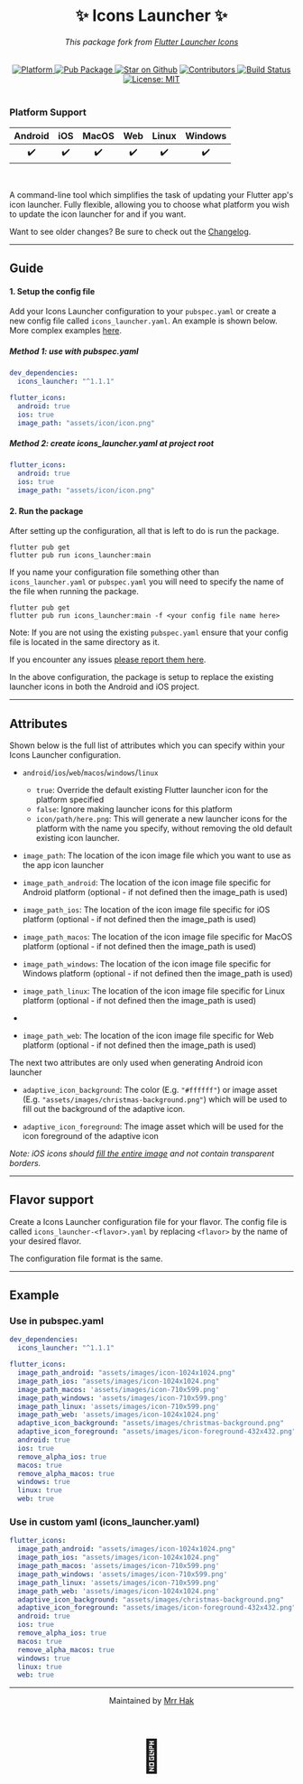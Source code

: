 <div align="center">
  <h1 align="center">✨ Icons Launcher ✨</h1>

  ###### This package fork from [Flutter Launcher Icons](https://pub.dev/packages/flutter_launcher_icons)
</div>


<div align="center">
  <a href="https://flutter.dev">
    <img src="https://img.shields.io/badge/Platform-Flutter-02569B?logo=flutter"
      alt="Platform" />
  </a>
  <a href="https://pub.dartlang.org/packages/icons_launcher">
    <img src="https://img.shields.io/pub/v/icons_launcher?label=Pub&logo=dart"
      alt="Pub Package" />
  </a>
  <a href="https://github.com/mrrhak/icons_launcher"><img src="https://img.shields.io/github/stars/mrrhak/icons_launcher.svg?style=flat&logo=github&colorB=deeppink&label=stars" alt="Star on Github"></a>
  <a href="https://github.com/mrrhak/icons_launcher/graphs/contributors">
    <img src="https://img.shields.io/github/contributors/mrrhak/icons_launcher.svg?style=flat&logo=github&colorB=yellow"
      alt="Contributors" />
  </a>
  <a href="https://github.com/mrrhak/icons_launcher/actions?query=workflow%3A">
    <img src="https://github.com/mrrhak/icons_launcher/actions/workflows/main.yml/badge.svg"
      alt="Build Status" />
  </a>
  <a href="https://opensource.org/licenses/MIT">
    <img src="https://img.shields.io/github/license/mrrhak/icons_launcher?color=red&logo=Leanpub"
      alt="License: MIT" />
  </a>
</div>

<br/>

### <strong>Platform Support</strong>

| Android | iOS | MacOS | Web | Linux | Windows |
| :-----: | :-: | :---: | :-: | :---: | :-----: |
|   ✔️   | ✔️  |   ✔️  |  ✔️ |  ✔️  |    ✔️  |

<br/>

A command-line tool which simplifies the task of updating your Flutter app's icon launcher. Fully flexible, allowing you to choose what platform you wish to update the icon launcher for and if you want.

Want to see older changes? Be sure to check out the [Changelog](https://github.com/mrrhak/icons_launcher/blob/master/CHANGELOG.md).

---
## Guide

#### 1. Setup the config file

Add your Icons Launcher configuration to your `pubspec.yaml` or create a new config file called `icons_launcher.yaml`.
An example is shown below. More complex examples [here](https://github.com/mrrhak/icons_launcher/tree/master/example).

##### Method 1: use with pubspec.yaml
```yaml
dev_dependencies:
  icons_launcher: "^1.1.1"

flutter_icons:
  android: true
  ios: true
  image_path: "assets/icon/icon.png"
```

##### Method 2: create icons_launcher.yaml at project root
```yaml
flutter_icons:
  android: true
  ios: true
  image_path: "assets/icon/icon.png"
```

#### 2. Run the package

After setting up the configuration, all that is left to do is run the package.

```
flutter pub get
flutter pub run icons_launcher:main
```

If you name your configuration file something other than `icons_launcher.yaml` or `pubspec.yaml` you will need to specify
the name of the file when running the package.

```
flutter pub get
flutter pub run icons_launcher:main -f <your config file name here>
```

Note: If you are not using the existing `pubspec.yaml` ensure that your config file is located in the same directory as it.

If you encounter any issues [please report them here](https://github.com/mrrhak/icons_launcher/issues).


In the above configuration, the package is setup to replace the existing launcher icons in both the Android and iOS project.

---

## Attributes

Shown below is the full list of attributes which you can specify within your Icons Launcher configuration.

- `android`/`ios`/`web`/`macos`/`windows`/`linux`
  - `true`: Override the default existing Flutter launcher icon for the platform specified
  - `false`: Ignore making launcher icons for this platform
  - `icon/path/here.png`: This will generate a new launcher icons for the platform with the name you specify, without removing the old default existing icon launcher.

- `image_path`: The location of the icon image file which you want to use as the app icon launcher

- `image_path_android`: The location of the icon image file specific for Android platform (optional - if not defined then the image_path is used)

- `image_path_ios`: The location of the icon image file specific for iOS platform (optional - if not defined then the image_path is used)

- `image_path_macos`: The location of the icon image file specific for MacOS platform (optional - if not defined then the image_path is used)

- `image_path_windows`: The location of the icon image file specific for Windows platform (optional - if not defined then the image_path is used)

- `image_path_linux`: The location of the icon image file specific for Linux platform (optional - if not defined then the image_path is used)
- 
- `image_path_web`: The location of the icon image file specific for Web platform (optional - if not defined then the image_path is used)

The next two attributes are only used when generating Android icon launcher

- `adaptive_icon_background`: The color (E.g. `"#ffffff"`) or image asset (E.g. `"assets/images/christmas-background.png"`) which will
be used to fill out the background of the adaptive icon.

- `adaptive_icon_foreground`: The image asset which will be used for the icon foreground of the adaptive icon

_Note: iOS icons should [fill the entire image](https://stackoverflow.com/questions/26014461/black-border-on-my-ios-icon) and not contain transparent borders._

---
## Flavor support

Create a Icons Launcher configuration file for your flavor. The config file is called `icons_launcher-<flavor>.yaml` by replacing `<flavor>` by the name of your desired flavor.

The configuration file format is the same.

---
## Example

### Use in pubspec.yaml
```yaml
dev_dependencies:
  icons_launcher: "^1.1.1"

flutter_icons:
  image_path_android: "assets/images/icon-1024x1024.png"
  image_path_ios: "assets/images/icon-1024x1024.png"
  image_path_macos: 'assets/images/icon-710x599.png'
  image_path_windows: 'assets/images/icon-710x599.png'
  image_path_linux: 'assets/images/icon-710x599.png'
  image_path_web: 'assets/images/icon-1024x1024.png'
  adaptive_icon_background: "assets/images/christmas-background.png"
  adaptive_icon_foreground: "assets/images/icon-foreground-432x432.png"
  android: true
  ios: true
  remove_alpha_ios: true
  macos: true
  remove_alpha_macos: true
  windows: true
  linux: true
  web: true
```

### Use in custom yaml (icons_launcher.yaml)

```yaml
flutter_icons:
  image_path_android: "assets/images/icon-1024x1024.png"
  image_path_ios: "assets/images/icon-1024x1024.png"
  image_path_macos: 'assets/images/icon-710x599.png'
  image_path_windows: 'assets/images/icon-710x599.png'
  image_path_linux: 'assets/images/icon-710x599.png'
  image_path_web: 'assets/images/icon-1024x1024.png'
  adaptive_icon_background: "assets/images/christmas-background.png"
  adaptive_icon_foreground: "assets/images/icon-foreground-432x432.png"
  android: true
  ios: true
  remove_alpha_ios: true
  macos: true
  remove_alpha_macos: true
  windows: true
  linux: true
  web: true
```

---

<p align="center">Maintained by <a href="https://mrrhak.com">Mrr Hak</a></p>
<p align="center" style="font-size: 56px">💙</p>
